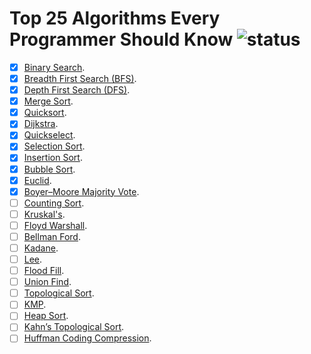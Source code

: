 # Top 25 Algorithms Every Programmer Should Know ![status](https://github.com/pmareke/top-25-algorithms-every-programmer-should-know/actions/workflows/python-app.yml/badge.svg)

- [X] [Binary Search](https://en.wikipedia.org/wiki/Binary_search_algorithm).
- [X] [Breadth First Search (BFS)](https://en.wikipedia.org/wiki/Breadth-first_search).
- [X] [Depth First Search (DFS)](https://en.wikipedia.org/wiki/Depth-first_search).
- [X] [Merge Sort](https://en.wikipedia.org/wiki/Merge_sort).
- [X] [Quicksort](https://en.wikipedia.org/wiki/Quicksort).
- [X] [Dijkstra](https://en.wikipedia.org/wiki/Dijkstra%27s_algorithm).
- [X] [Quickselect](https://en.wikipedia.org/wiki/Quickselect).
- [X] [Selection Sort](https://en.wikipedia.org/wiki/Selection_sort).
- [X] [Insertion Sort](https://en.wikipedia.org/wiki/Insertion_sort).
- [X] [Bubble Sort](https://en.wikipedia.org/wiki/Bubble_sort).
- [X] [Euclid](https://en.wikipedia.org/wiki/Euclidean_algorithm).
- [X] [Boyer–Moore Majority Vote](https://en.wikipedia.org/wiki/Boyer%E2%80%93Moore_majority_vote_algorithm).
- [ ] [Counting Sort](https://en.wikipedia.org/wiki/Counting_sort).
- [ ] [Kruskal's](https://en.wikipedia.org/wiki/Kruskal%27s_algorithm).
- [ ] [Floyd Warshall](https://en.wikipedia.org/wiki/Floyd–Warshall_algorithm).
- [ ] [Bellman Ford]().
- [ ] [Kadane]().
- [ ] [Lee]().
- [ ] [Flood Fill]().
- [ ] [Union Find]().
- [ ] [Topological Sort]().
- [ ] [KMP]().
- [ ] [Heap Sort]().
- [ ] [Kahn’s Topological Sort]().
- [ ] [Huffman Coding Compression]().
